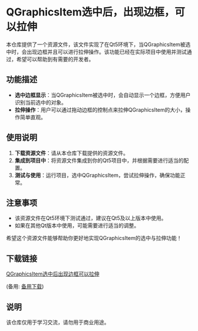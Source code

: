# QGraphicsItem选中后，出现边框，可以拉伸

本仓库提供了一个资源文件，该文件实现了在Qt5环境下，当QGraphicsItem被选中时，会出现边框并且可以进行拉伸操作。该功能已经在实际项目中使用并测试通过，希望可以帮助到有需要的开发者。

## 功能描述

- **选中边框显示**：当QGraphicsItem被选中时，会自动显示一个边框，方便用户识别当前选中的对象。
- **拉伸操作**：用户可以通过拖动边框的控制点来拉伸QGraphicsItem的大小，操作简单直观。

## 使用说明

1. **下载资源文件**：请从本仓库下载提供的资源文件。
2. **集成到项目中**：将资源文件集成到你的Qt5项目中，并根据需要进行适当的配置。
3. **测试与使用**：运行项目，选中QGraphicsItem，尝试拉伸操作，确保功能正常。

## 注意事项

- 该资源文件在Qt5环境下测试通过，建议在Qt5及以上版本中使用。
- 如果在其他Qt版本中使用，可能需要进行适当的调整。

希望这个资源文件能够帮助你更好地实现QGraphicsItem的选中与拉伸功能！

## 下载链接
[QGraphicsItem选中后出现边框可以拉伸](https://pan.quark.cn/s/1ec983044495) 

(备用: [备用下载](https://pan.baidu.com/s/1xHFj2CnRM-gI-vg5dbdc5A?pwd=3hqh))

## 说明

该仓库仅用于学习交流，请勿用于商业用途。
